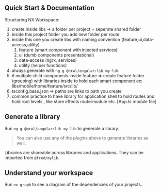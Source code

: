 
## Quick Start & Documentation

Structuring NX Workspace:
1. create inside libs => a folder per project + seperate shared folder
2. inside this project folder you add new folder per route 
3. inside this one you create libs with naming convention (feature,ui,data-access,utility)
   1. feature (smart component with injected services)
   2. ui (dumb components presentational)
   3. data-access (ngrx, services)
   4. utility (helper functions)
4. always generate with `ng g @nrwl/angular:lib my-lib`
5. if multiple child components inside feature => create feature folder (grouping) with libraries inside to hold each smart component
    ex: libs/mobile/home/feature/src/lib/
6. tsconfig.base.json => paths are links to path you create 
7. common practice to have library for application shell to hold routes and hold root levels , like store effects routermodule etc. [App.ts module file]


## Generate a library

Run `ng g @nrwl/angular:lib my-lib` to generate a library.

> You can also use any of the plugins above to generate libraries as well.

Libraries are shareable across libraries and applications. They can be imported from `@fred/mylib`.

## Understand your workspace

Run `nx graph` to see a diagram of the dependencies of your projects.

